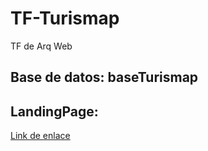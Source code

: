# TF-Turismap
TF de Arq Web
## Base de datos: baseTurismap
## LandingPage: 
[Link de enlace](https://turismap.s3.us-east-2.amazonaws.com/Turismap/index.html)
